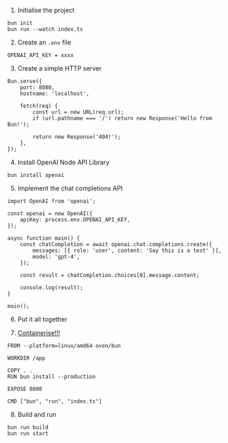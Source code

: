 1. Initialise the project

```
bun init
bun run --watch index.ts
```

2. Create an `.env` file

```
OPENAI_API_KEY = xxxx
```

3. Create a simple HTTP server

```
Bun.serve({
    port: 8080,
    hostname: 'localhost',

    fetch(req) {
        const url = new URL(req.url);
        if (url.pathname === '/') return new Response('Hello from Bun!');

        return new Response('404!');
    },
});
```

4. Install OpenAI Node API Library

```
bun install openai
```

5. Implement the chat completions API

```
import OpenAI from 'openai';

const openai = new OpenAI({
    apiKey: process.env.OPENAI_API_KEY,
});

async function main() {
    const chatCompletion = await openai.chat.completions.create({
        messages: [{ role: 'user', content: 'Say this is a test' }],
        model: 'gpt-4',
    });

    const result = chatCompletion.choices[0].message.content;

    console.log(result);
}

main();
```

6. Put it all together

7. [Containerise!!!](https://bun.sh/guides/ecosystem/docker)

```
FROM --platform=linux/amd64 oven/bun

WORKDIR /app

COPY . .
RUN bun install --production

EXPOSE 8080

CMD ["bun", "run", "index.ts"]
```

8. Build and run

```
bun run build
bun run start
```
